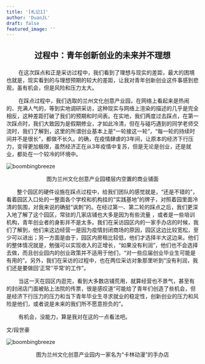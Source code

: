```yaml
---
title: '[札记1]'
author: 'DuanJL'
draft: false
featured_image: ''
---
```



## <p style="text-align:center">过程中：青年创新创业的未来并不理想</p>

&nbsp;&nbsp;&nbsp;&nbsp;&nbsp;&nbsp;&nbsp;&nbsp;在这次踩点和正是采访过程中，我们看到了理想与现实的差距，最大的困境也就是，现实看到的与理想预期的较大的差距，让我对青年创新创业这件事感到悲观，虽有机会，但是风险和压力太大。

&nbsp;&nbsp;&nbsp;&nbsp;&nbsp;&nbsp;&nbsp;&nbsp;在踩点过程中，我们选取的兰州文化创意产业园，在网络上看起来是热闹的、充满人气的，等到实地调研采访，这种现实与网络上渲染的描述的几乎是完全相反，这种差距打破了我们的预期和时间表。在实地，我们两度过去踩点，在第一次踩点时，我们大致因为是假期修业，才如此冷清，但在与碰巧遇到的同学老师交流时，我们了解到，这里的所谓创业基本上是“一轮接这一轮”，“每一轮的持续时间并不是很长”，都做不长久。的确，在疫情肆虐的3年间，让原本的经济下行压力，变得更加极限，虽然经济正在从3年疫情中复苏，但是无论是创业，还是就业，都处在一个较冷的环境中。

![boombingbreeze](/images/IMG_9193.JPG)
<p style="text-align:center">图为兰州文化创意产业园楼层内空置的商业铺面</p>


&nbsp;&nbsp;&nbsp;&nbsp;&nbsp;&nbsp;&nbsp;整个园区的硬件设施在踩点过程中，给我们团队的感觉就是，“还是不错的”，看着园区入口处的一整面各个学校和机构挂的“实践基地”的牌子，对照着园里面冷清的氛围，对我来说的确挺“讽刺”的。在经过第一、第二轮的踩点之后，我们更深入地了解了这个园区，常驻的几家店铺也大多是因为有些流量 ，或者是一些培训机构，青年创业者的身影并不是太多。我们在采访园区内的一家手办店的时候，我们了解到，他们来这边经营一是因为疫情封闭商场的原因，园区这边比较宽松，至少可以进出；另一方面是由于，园区内房租比较低，他们才选择半大这边来。他们的整体情况就是，勉强可以实现收入的正增长，“如果没有利润”，他们也不会选择去做，而且创业园内的创业政策并不适用于他们，“对一些应届创业毕业生可能是有用的”。另外，我们在采访的过程中，也在两位采访对象那里听到“没有利润，我们还是要做回‘正常’‘平常’的工作”。

&nbsp;&nbsp;&nbsp;&nbsp;&nbsp;&nbsp;&nbsp;&nbsp;当这一天在园区内逛完，看到大多数店铺荒用，就算经营也不景气，甚至有的封闭店门面被贴上法院的传票，很是感叹道“可能给了青年们创造了些机会，但是经济下行压力的压力和当下青年毕业生寻求就业的稳定性，创新创业的压力和风险是他们，或者说是未来的我们所不愿意担负的”。

&nbsp;&nbsp;&nbsp;&nbsp;&nbsp;&nbsp;&nbsp;&nbsp;有机会，没能力，算是我对在这的一点看法吧。

文/段世豪


![boombingbreeze](/images/IMG_9219.JPG)
<p style="text-align:center">图为兰州文化创意产业园内一家名为“卡林动漫”的手办店</p>
